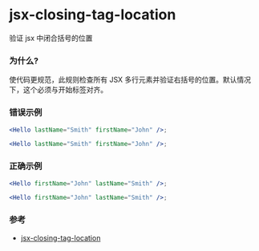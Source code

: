 # jsx-closing-tag-location

验证 jsx 中闭合括号的位置

### 为什么?

使代码更规范，此规则检查所有 JSX 多行元素并验证右括号的位置。默认情况下，这个必须与开始标签对齐。

### 错误示例

```jsx
<Hello lastName="Smith" firstName="John" />;

<Hello lastName="Smith" firstName="John" />;
```

### 正确示例

```jsx
<Hello firstName="John" lastName="Smith" />;

<Hello firstName="John" lastName="Smith" />;
```

### 参考

- [jsx-closing-tag-location](https://github.com/jsx-eslint/eslint-plugin-react/blob/c42b624d0fb9ad647583a775ab9751091eec066f/docs/rules/jsx-closing-tag-location)
